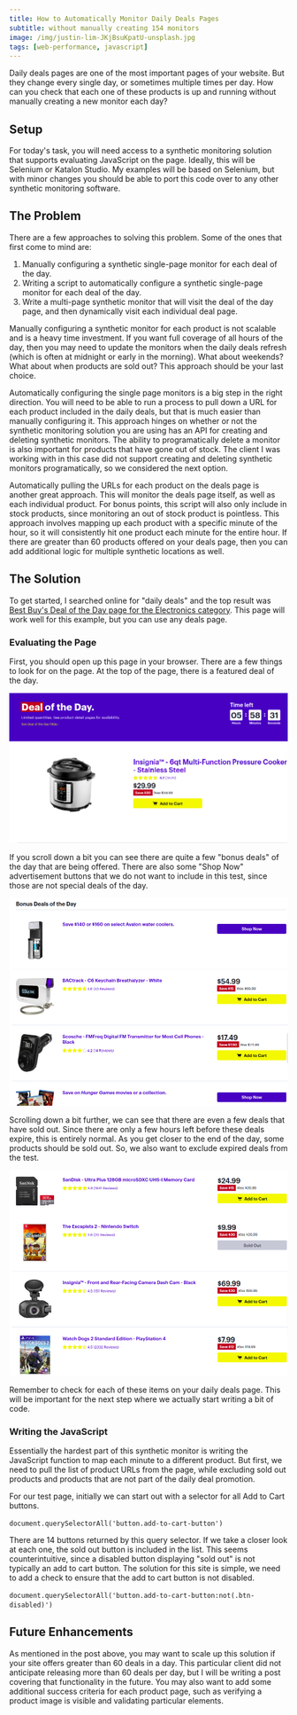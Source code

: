 ```yaml
---
title: How to Automatically Monitor Daily Deals Pages
subtitle: without manually creating 154 monitors
image: /img/justin-lim-JKjBsuKpatU-unsplash.jpg
tags: [web-performance, javascript]
---
```


Daily deals pages are one of the most important pages of your website. But they change every single day, or sometimes multiple times per day. How can you check that each one of these products is up and running without manually creating a new monitor each day? 

## Setup 
For today's task, you will need access to a synthetic monitoring solution that supports evaluating JavaScript on the page. Ideally, this will be Selenium or Katalon Studio. My examples will be based on Selenium, but with minor changes you should be able to port this code over to any other synthetic monitoring software. 

## The Problem 
There are a few approaches to solving this problem. Some of the ones that first come to mind are: 
1. Manually configuring a synthetic single-page monitor for each deal of the day. 
2. Writing a script to automatically configure a synthetic single-page monitor for each deal of the day. 
3. Write a multi-page synthetic monitor that will visit the deal of the day page, and then dynamically visit each individual deal page. 

Manually configuring a synthetic monitor for each product is not scalable and is a heavy time investment. If you want full coverage of all hours of the day, then you may need to update the monitors when the daily deals refresh (which is often at midnight or early in the morning). What about weekends? What about when products are sold out? This approach should be your last choice. 

Automatically configuring the single page monitors is a big step in the right direction. You will need to be able to run a process to pull down a URL for each product included in the daily deals, but that is much easier than manually configuring it. This approach hinges on whether or not the synthetic monitoring solution you are using has an API for creating and deleting synthetic monitors. The ability to programatically delete a monitor is also important for products that have gone out of stock. The client I was working with in this case did not support creating and deleting synthetic monitors programatically, so we considered the next option. 

Automatically pulling the URLs for each product on the deals page is another great approach. This will monitor the deals page itself, as well as each individual product. For bonus points, this script will also only include in stock products, since monitoring an out of stock product is pointless. This approach involves mapping up each product with a specific minute of the hour, so it will consistently hit one product each minute for the entire hour. If there are greater than 60 products offered on your deals page, then you can add additional logic for multiple synthetic locations as well. 

## The Solution

To get started, I searched online for "daily deals" and the top result was [Best Buy's Deal of the Day page for the Electronics category](https://www.bestbuy.com/site/misc/deal-of-the-day/pcmcat248000050016.c). This page will work well for this example, but you can use any deals page. 

### Evaluating the Page

First, you should open up this page in your browser. There are a few things to look for on the page. At the top of the page, there is a featured deal of the day. 

![Featured Deal of the Day](img/dealoftheday1.png)

If you scroll down a bit you can see there are quite a few "bonus deals" of the day that are being offered. There are also some "Shop Now" advertisement buttons that we do not want to include in this test, since those are not special deals of the day. 

![Bonus Deals and Shop Now](img/dealoftheday2.png)

Scrolling down a bit further, we can see that there are even a few deals that have sold out. Since there are only a few hours left before these deals expire, this is entirely normal. As you get closer to the end of the day, some products should be sold out. So, we also want to exclude expired deals from the test. 

![Sold Out Deals](img/dealoftheday3.png)

Remember to check for each of these items on your daily deals page. This will be important for the next step where we actually start writing a bit of code. 

### Writing the JavaScript 
Essentially the hardest part of this synthetic monitor is writing the JavaScript function to map each minute to a different product. But first, we need to pull the list of product URLs from the page, while excluding sold out products and products that are not part of the daily deal promotion. 

For our test page, initially we can start out with a selector for all Add to Cart buttons. 

```document.querySelectorAll('button.add-to-cart-button')```

There are 14 buttons returned by this query selector. If we take a closer look at each one, the sold out button is included in the list. This seems counterintuitive, since a disabled button displaying "sold out" is not typically an add to cart button. The solution for this site is simple, we need to add a check to ensure that the add to cart button is not disabled. 

```document.querySelectorAll('button.add-to-cart-button:not(.btn-disabled)')```

## Future Enhancements
As mentioned in the post above, you may want to scale up this solution if your site offers greater than 60 deals in a day. This particular client did not anticipate releasing more than 60 deals per day, but I will be writing a post covering that functionality in the future. You may also want to add some additional success criteria for each product page, such as verifying a product image is visible and validating particular elements. 
